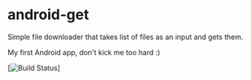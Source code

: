 android-get
===========

Simple file downloader that takes list of files as an input and gets them.

My first Android app, don't kick me too hard :)

[![Build Status](https://secure.travis-ci.org/ikhavkin/android-get.png)]
